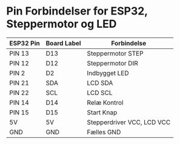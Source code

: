 # Pin Forbindelser for ESP32, Steppermotor og LED

| ESP32 Pin | Board Label | Forbindelse        |
|-----------|-------------|---------------------|
| PIN 13    | D13         | Steppermotor STEP   |
| PIN 12    | D12         | Steppermotor DIR    |
| PIN 2     | D2          | Indbygget LED       |
| PIN 21    | SDA         | LCD SDA             |
| PIN 22    | SCL         | LCD SCL             |
| PIN 14    | D14         | Relæ Kontrol        |
| PIN 15    | D15         | Start Knap          |
| 5V        | 5V          | Stepperdriver VCC, LCD VCC |
| GND       | GND         | Fælles GND          |
